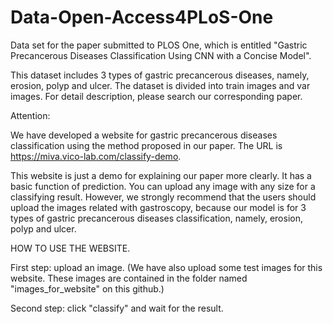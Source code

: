 # Data-Open-Access4PLoS-One
Data set for the paper submitted to PLOS One, which is entitled "Gastric Precancerous Diseases Classification Using CNN with a Concise Model".

This dataset includes 3 types of gastric precancerous diseases, namely, erosion, polyp and ulcer. 
The dataset is divided into train images and var images. For detail description, please search our corresponding paper.

Attention: 

We have developed a website for gastric precancerous diseases classification using the method proposed in our paper. The URL is  https://miva.vico-lab.com/classify-demo.

This website is just a demo for explaining our paper more clearly. It has a basic function of prediction. You can upload any image with any size for a classifying result. However, we strongly recommend that the users should upload the images related with gastroscopy, because our model is for 3 types of gastric precancerous diseases classification, namely, erosion, polyp and ulcer.

HOW TO USE THE WEBSITE.

First step: upload an image. (We have also upload some test images for this website. These images are contained in the folder named "images_for_website" on this github.)

Second step: click "classify" and wait for the result.
